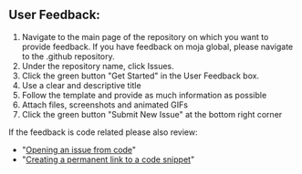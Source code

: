 ## User Feedback:
1. Navigate to the main page of the repository on which you want to provide feedback. If you have feedback on moja global, please navigate to the .github repository.
1. Under the repository name, click  Issues.
1. Click the green button "Get Started" in the User Feedback box.
1. Use a clear and descriptive title
1. Follow the template and provide as much information as possible
1. Attach files, screenshots and animated GIFs
1. Click the green button "Submit New Issue" at the bottom right corner



If the feedback is code related please also review:



*   "[Opening an issue from code](https://help.github.com/en/articles/opening-an-issue-from-code/)"
*   "[Creating a permanent link to a code snippet](https://help.github.com/en/articles/creating-a-permanent-link-to-a-code-snippet/)"





